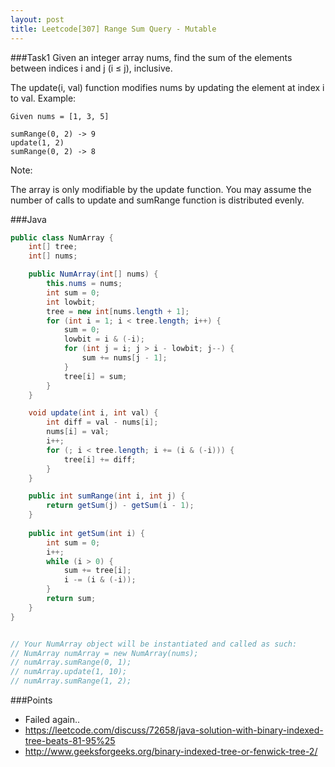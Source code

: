 ```yaml
---
layout: post
title: Leetcode[307] Range Sum Query - Mutable
---
```

###Task1
Given an integer array nums, find the sum of the elements between indices i and j (i ≤ j), inclusive.

The update(i, val) function modifies nums by updating the element at index i to val.
Example:

	Given nums = [1, 3, 5]
	
	sumRange(0, 2) -> 9
	update(1, 2)
	sumRange(0, 2) -> 8
Note:

The array is only modifiable by the update function.
You may assume the number of calls to update and sumRange function is distributed evenly.

###Java
```java
public class NumArray {
    int[] tree;
    int[] nums;

    public NumArray(int[] nums) {
        this.nums = nums;
        int sum = 0;
        int lowbit;
        tree = new int[nums.length + 1];
        for (int i = 1; i < tree.length; i++) {
            sum = 0;
            lowbit = i & (-i);
            for (int j = i; j > i - lowbit; j--) {
                sum += nums[j - 1];
            }
            tree[i] = sum;
        }
    }

    void update(int i, int val) {
        int diff = val - nums[i];
        nums[i] = val;
        i++;
        for (; i < tree.length; i += (i & (-i))) {
            tree[i] += diff;
        }
    }

    public int sumRange(int i, int j) {
        return getSum(j) - getSum(i - 1);
    }
    
    public int getSum(int i) {
        int sum = 0;
        i++;
        while (i > 0) {
            sum += tree[i];
            i -= (i & (-i));
        }
        return sum;
    }
}


// Your NumArray object will be instantiated and called as such:
// NumArray numArray = new NumArray(nums);
// numArray.sumRange(0, 1);
// numArray.update(1, 10);
// numArray.sumRange(1, 2);
```

###Points
* Failed again..
* https://leetcode.com/discuss/72658/java-solution-with-binary-indexed-tree-beats-81-95%25 
* http://www.geeksforgeeks.org/binary-indexed-tree-or-fenwick-tree-2/